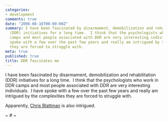 ```yaml
---
categories:
- development
comments: true
date: "2008-08-16T00:00:00Z"
summary: I have been fascinated by disarmament, demobilization and rehabilitation
  (DDR) initiatives for a long time.  I think that the psychologists who work in DDR
  camps and most people associated with DDR are very interesting individuals.  I have
  spoke with a few over the past few years and really am intrigued by the complexities
  they are forced to struggle with.
meta: true
published: true
title: DDR fascinates me
---
```


I have been fascinated by disarmament, demobilization and rehabilitation (DDR) initiatives for a long time.  I think that the psychologists who work in DDR camps and most people associated with DDR are very interesting individuals.  I have spoke with a few over the past few years and really am intrigued by the complexities they are forced to struggle with.

Apparently, [Chris Blattman][1] is also intrigued.  

 [1]: http://feeds.feedburner.com/~r/chrisblattman/~3/365548249/welcome-to-community.html

~ # ~